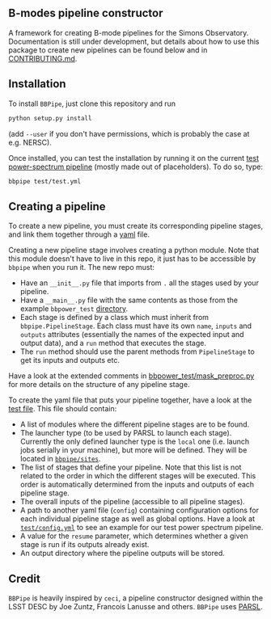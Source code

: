 B-modes pipeline constructor
----------------------------
A framework for creating B-mode pipelines for the Simons Observatory. Documentation is still under development, but details about how to use this package to create new pipelines can be found below and in [CONTRIBUTING.md](CONTRIBUTING.md). 

## Installation
To install `BBPipe`, just clone this repository and run
```bash
python setup.py install
```
(add `--user` if you don't have permissions, which is probably the case at e.g. NERSC).

Once installed, you can test the installation by running it on the current [test power-spectrum pipeline](bbpower_test) (mostly made out of placeholders). To do so, type:
```bash
bbpipe test/test.yml
```

## Creating a pipeline
To create a new pipeline, you must create its corresponding pipeline stages, and link them together through a [yaml](http://yaml.org/) file.

Creating a new pipeline stage involves creating a python module. Note that this module doesn't have to live in this repo, it just has to be accessible by `bbpipe` when you run it. The new repo must:

- Have an `__init__.py` file that imports from `.` all the stages used by your pipeline.
- Have a `__main__.py` file with the same contents as those from the example `bbpower_test` [directory](bbpower_test).
- Each stage is defined by a class which must inherit from `bbpipe.PipelineStage`. Each class must have its own `name`, `inputs` and `outputs` attributes (essentially the names of the expected input and output data), and a `run` method that executes the stage.
- The `run` method should use the parent methods from `PipelineStage` to get its inputs and outputs etc.

Have a look at the extended comments in [bbpower_test/mask_preproc.py](bbpower_test/mask_preproc.py) for more details on the structure of any pipeline stage.

To create the yaml file that puts your pipeline together, have a look at the [test file](test/test.yml). This file should contain:
- A list of modules where the different pipeline stages are to be found.
- The launcher type (to be used by PARSL to launch each stage). Currently the only defined launcher type is the `local` one (i.e. launch jobs serially in your machine), but more will be defined. They will be located in [`bbpipe/sites`](bbpipe/sites).
- The list of stages that define your pipeline. Note that this list is not related to the order in which the different stages will be executed. This order is automatically determined from the inputs and outputs of each pipeline stage.
- The overall inputs of the pipeline (accessible to all pipeline stages).
- A path to another yaml file (`config`) containing configuration options for each individual pipeline stage as well as global options. Have a look at [`test/config.yml`](test/config.yml) to see an example for our test power spectrum pipeline.
- A value for the `resume` parameter, which determines whether a given stage is run if its outputs already exist.
- An output directory where the pipeline outputs will be stored.


## Credit
`BBPipe` is heavily inspired by `ceci`, a pipeline constructor designed within the LSST DESC by Joe Zuntz, Francois Lanusse and others.
`BBPipe` uses [PARSL](http://parsl-project.org/).
